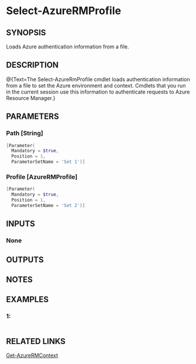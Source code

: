 ﻿# Select-AzureRMProfile

## SYNOPSIS
Loads Azure authentication information from a file.

## DESCRIPTION
@{Text=The Select-AzureRmProfile cmdlet loads authentication information from a file to set the Azure environment and context.
Cmdlets that you run in the current session use this information to authenticate requests to Azure Resource Manager.}

## PARAMETERS

### Path [String]

```powershell
[Parameter(
  Mandatory = $true,
  Position = 1,
  ParameterSetName = 'Set 1')]
```




### Profile [AzureRMProfile]

```powershell
[Parameter(
  Mandatory = $true,
  Position = 1,
  ParameterSetName = 'Set 2')]
```





## INPUTS
### None


## OUTPUTS

## NOTES


## EXAMPLES
### 1:

```powershell
```




## RELATED LINKS

[Get-AzureRMContext]()


